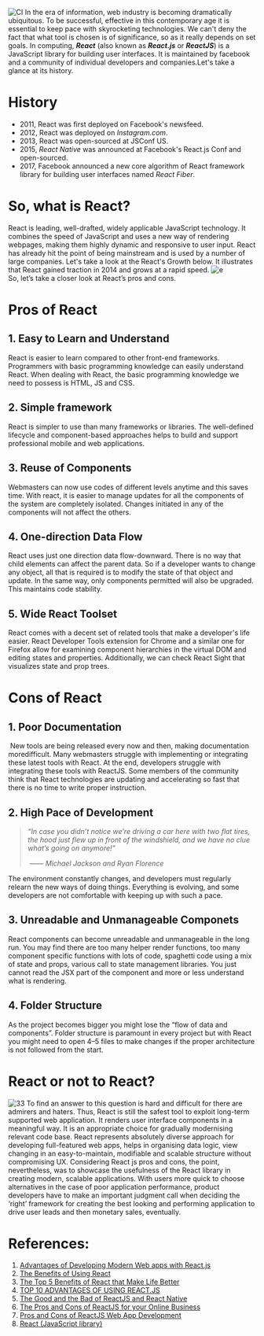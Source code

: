 ![CI](https://github.com/Zydiii/React/tree/master/pic/CI.png)
   In the era of information, web industry is becoming dramatically ubiquitous. To be successful, effective in this contemporary age it is essential to keep pace with skyrocketing technologies. We can't deny the fact that what tool is chosen is of significance, so as it really depends on set goals.
   In computing, ***React*** (also known as ***React.js*** or ***ReactJS***) is a JavaScript library for building user interfaces.  It is maintained by facebook and a community of individual developers and companies.Let's take a glance at its history.
# History
* 2011, React was first deployed on Facebook's newsfeed.
* 2012, React was deployed on *Instagram.com*.
* 2013, React was open-sourced at JSConf US.
* 2015, *React Native* was announced at Facebook's React.js Conf and open-sourced.
* 2017, Facebook announced a new core algorithm of React framework library for building user interfaces named *React Fiber*.
# So, what is React?
   React is leading, well-drafted, widely applicable JavaScript technology. It combines the speed of JavaScript and uses a new way of rendering webpages, making them highly dynamic and responsive to user input.
   React has already hit the point of being mainstream and is used by a number of large companies. Let's take a look at the React's Growth below. It illustrates that React gained traction in 2014 and grows at a rapid speed.
![e](https://github.com/Zydiii/React/tree/master/pic/e.png)     
   So, let’s take a closer look at React’s pros and cons.
# Pros of React
## 1. Easy to Learn and Understand
   React is easier to learn compared to other front-end frameworks. Programmers with basic programming knowledge can easily understand React. When dealing with React, the basic programming knowledge we need to possess is HTML, JS and CSS.

## 2. Simple framework
   React is simpler to use than many frameworks or libraries. The well-defined lifecycle and component-based approaches helps to build and support professional mobile and web applications. 

## 3. Reuse of Components
   Webmasters can now use codes of different levels anytime and this saves time. With react, it is easier to manage updates for all the components of the system are completely isolated. Changes initiated in any of the components will not affect the others.

## 4. One-direction Data Flow 
   React uses just one direction data flow-downward. There is no way that child elements can affect the parent data. So if a developer wants to change any object, all that is required is to modify the state of that object and update. In the same way, only components permitted will also be upgraded. This maintains code stability.

## 5. Wide React Toolset
   React comes with a decent set of related tools that make a developer's life easier. React Developer Tools extension for Chrome and a similar one for Firefox allow for examining component hierarchies in the virtual DOM and editing states and properties. Additionally, we can check React Sight that visualizes state and prop trees.

# Cons of React
## 1. Poor Documentation
​    New tools are being released every now and then, making documentation moredifficult. Many webmasters struggle with implementing or integrating these latest tools with React. At the end, developers struggle with integrating these tools with ReactJS. Some members of the community think that React technologies are updating and accelerating so fast that there is no time to write proper instruction.

## 2. High Pace of Development
>   *“In case you didn’t notice we’re driving a car here with two flat tires, the hood just flew up in front of the windshield, and we have no clue what’s going on anymore!”*
>
> ​                                                                                      —— *Michael Jackson and Ryan Florence*

  The environment constantly changes, and developers must regularly relearn the new ways of doing things. Everything is evolving, and some developers are not comfortable with keeping up with such a pace.
## 3. Unreadable and Unmanageable Componets
  React components can become unreadable and unmanageable in the long run. You may find there are too many helper render functions, too many component specific functions with lots of code, spaghetti code using a mix of state and props, various call to state management libraries. You just cannot read the JSX part of the component and more or less understand what is rendering.

## 4. Folder Structure
  As the project becomes bigger you might lose the “flow of data and components”. Folder structure is paramount in every project but with React you might need to open 4–5 files to make changes if the proper architecture is not followed from the start.
# React or not to React?
![33](https://github.com/Zydiii/React/tree/master/pic/33.png)
  To find an answer to this question is hard and difficult for there are admirers and haters. Thus, React is still the safest tool to exploit long-term supported web application. It renders user interface components in a meaningful way. It is an appropriate choice for gradually modernising relevant code base. React represents absolutely diverse approach for developing full-featured web apps, helps in organising data logic, view changing in an easy-to-maintain, modifiable and scalable structure without compromising UX. 
  Considering React js pros and cons, the point, nevertheless, was to showcase the usefulness of the React library in creating modern, scalable applications. With users more quick to choose alternatives in the case of poor application performance, product developers have to make an important judgment call when deciding the ‘right’ framework for creating the best looking and performing application to drive user leads and then monetary sales, eventually. 

# References:
1. [Advantages of Developing Modern Web apps with React.js](https://medium.com/@hamzamahmood/advantages-of-developing-modern-web-apps-with-react-js-8504c571db71)
2. [The Benefits of Using React](https://www.sourcetoad.com/app-development/the-benefits-of-using-react/)
3. [The Top 5 Benefits of React that Make Life Better](https://www.telerik.com/blogs/5-benefits-of-reactjs-to-brighten-a-cloudy-day)
4. [TOP 10 ADVANTAGES OF USING REACT.JS](https://da-14.com/blog/its-high-time-reactjs-ten-reasons-give-it-try)
5. [The Good and the Bad of ReactJS and React Native](https://www.altexsoft.com/blog/engineering/the-good-and-the-bad-of-reactjs-and-react-native/)
6. [The Pros and Cons of ReactJS for your Online Business](https://curatti.com/pros-cons-reactjs/)
7. [Pros and Cons of ReactJS Web App Development](http://ddi-dev.com/blog/programming/pros-and-cons-reactjs-web-app-development/)
8. [React (JavaScript library)](https://en.wikipedia.org/wiki/React_(JavaScript_library))